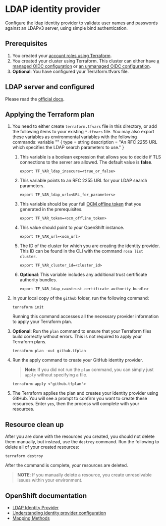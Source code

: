 # LDAP identity provider

Configure the ldap identity provider to validate user names and passwords against an LDAPv3 server, using simple bind authentication.

## Prerequisites

1. You created your [account roles using Terraform](../../examples/create_rosa_cluster/create_rosa_sts_cluster/classic_sts/account_roles/README.md).
1. You created your cluster using Terraform. This cluster can either have [a managed OIDC configuration](../../examples/create_rosa_cluster/create_rosa_sts_cluster/oidc_configuration/cluster_with_managed_oidc_config/README.md) or [an unmanaged OIDC configuration](../../examples/create_rosa_cluster/create_rosa_cluster/create_rosa_sts_cluster/oidc_configuration/cluster_with_unmanaged_oidc_config/README.md).
1. **Optional**: You have configured your Terraform.tfvars file.

## LDAP server and configured

Please read the [official docs](https://docs.openshift.com/container-platform/4.12/authentication/identity_providers/configuring-ldap-identity-provider.html#identity-provider-overview_configuring-ldap-identity-provider).


## Applying the Terraform plan

1. You need to either create `terraform.tfvars` file in this directory, or add the following items to your existing `*.tfvars` file. You may also export these variables as environmental variables with the following commands:
variable "" {
  type        = string
  description = "An RFC 2255 URL which specifies the LDAP search parameters to use."
}
      1.  This variable is a boolean expression that allows you to decide if TLS connections to the server are allowed. The default value is **false**.   
          ```
          export TF_VAR_ldap_insecure=<true_or_false>
          ```
      1.  This variable points to an RFC 2255 URL for your LDAP search parameters. 
          ```
          export TF_VAR_ldap_url=<URL_for_parameters>
          ```
      1.  This variable should be your full [OCM offline token](https://console.redhat.com/openshift/token) that you generated in the prerequisites.  
          ```
          export TF_VAR_token=<ocm_offline_token> 
          ```
      1.  This value should point to your OpenShift instance.  
          ```
          export TF_VAR_url=<ocm_url>
          ```
      1.  The ID of the cluster for which you are creating the identity provider. This ID can be found in the CLI with the command `rosa list cluster`. 
          ```
          export TF_VAR_cluster_id=<cluster_id>
          ```
      1.  **Optional**: This variable includes any additional trust certificate authority bundles.
          ```
          export TF_VAR_ldap_ca=<trust-certificate-authority-bundle>
          ```    
1. In your local copy of the `github` folder, run the following command:
   ````
   terraform init
   ````
   Running this command accesses all the necessary provider information to apply your Terraform plan.
1. **Optional**: Run the `plan` command to ensure that your Terraform files build correctly without errors. This is not required to apply your Terraform plans.
   ````
   terraform plan -out github.tfplan
   ````
1. Run the apply command to create your GitHub identity provider. 

   > **Note**: If you did not run the `plan` command, you can simply just `apply` without specifying a file.

    ````
    terraform apply <"github.tfplan">
    ````
1. The Terraform applies the plan and creates your identity provider using GitHub. You will see a prompt to confirm you want to create these resources. Enter `yes`, then the process will complete with your resources.

## Resource clean up

After you are done with the resources you created, you should not delete them manually, but instead, use the `destroy` command. Run the following to delete all of your created resources:
  
```
terraform destroy
```

After the command is complete, your resources are deleted.

> **NOTE**: If you manually delete a resource, you create unresolvable issues within your environment.

## OpenShift documentation

 - [LDAP Identity Provider](https://docs.openshift.com/container-platform/4.12/authentication/identity_providers/configuring-ldap-identity-provider.html)
 - [Understanding identity provider configuration](https://docs.openshift.com/container-platform/4.12/authentication/understanding-identity-provider.html)
 - [Mapping Methods](https://docs.openshift.com/container-platform/4.12/authentication/understanding-identity-provider.html#identity-provider-parameters_understanding-identity-provider)